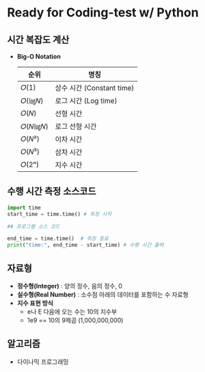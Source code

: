 # Ready for Coding-test w/ Python

## 시간 복잡도 계산

- **Big-O Notation**

  | 순위    | 명칭                      |
  | ------- | ------------------------- |
  | 𝑂(1)    | 상수 시간 (Constant time) |
  | 𝑂(㏒𝑁)  | 로그 시간 (Log time)      |
  | 𝑂(𝑁)    | 선형 시간                 |
  | 𝑂(𝑁㏒𝑁) | 로그 선형 시간            |
  | 𝑂(𝑁²)   | 이차 시간                 |
  | 𝑂(𝑁³)   | 삼차 시간                 |
  | 𝑂(2ⁿ)   | 지수 시간                 |

  

## 수행 시간 측정 소스코드

``` python
import time
start_time = time.time() # 측정 시작

## 프로그램 소스 코드

end_time = time.time() 	# 측정 종료
print("time:", end_time - start_time) # 수행 시간 출력
```



## 자료형

- **정수형(Integer)** : 양의 정수, 음의 정수, 0
- **실수형(Real Number)** : 소수점 아래의 데이터를 포함하는 수 자료형
- **지수 표현 방식**
  - e나 E 다음에 오는 수는 10의 지수부
  - 1e9 == 10의 9제곱 (1,000,000,000)


## 알고리즘

- 다이나믹 프로그래밍
